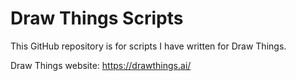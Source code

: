 # Draw Things Scripts

This GitHub repository is for scripts I have written for Draw Things.

Draw Things website: https://drawthings.ai/
